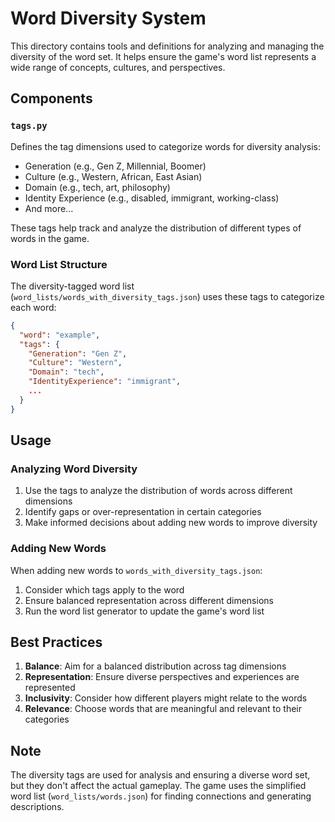 # Word Diversity System

This directory contains tools and definitions for analyzing and managing the diversity of the word set. It helps ensure the game's word list represents a wide range of concepts, cultures, and perspectives.

## Components

### `tags.py`
Defines the tag dimensions used to categorize words for diversity analysis:
- Generation (e.g., Gen Z, Millennial, Boomer)
- Culture (e.g., Western, African, East Asian)
- Domain (e.g., tech, art, philosophy)
- Identity Experience (e.g., disabled, immigrant, working-class)
- And more...

These tags help track and analyze the distribution of different types of words in the game.

### Word List Structure
The diversity-tagged word list (`word_lists/words_with_diversity_tags.json`) uses these tags to categorize each word:
```json
{
  "word": "example",
  "tags": {
    "Generation": "Gen Z",
    "Culture": "Western",
    "Domain": "tech",
    "IdentityExperience": "immigrant",
    ...
  }
}
```

## Usage

### Analyzing Word Diversity
1. Use the tags to analyze the distribution of words across different dimensions
2. Identify gaps or over-representation in certain categories
3. Make informed decisions about adding new words to improve diversity

### Adding New Words
When adding new words to `words_with_diversity_tags.json`:
1. Consider which tags apply to the word
2. Ensure balanced representation across different dimensions
3. Run the word list generator to update the game's word list

## Best Practices

1. **Balance**: Aim for a balanced distribution across tag dimensions
2. **Representation**: Ensure diverse perspectives and experiences are represented
3. **Inclusivity**: Consider how different players might relate to the words
4. **Relevance**: Choose words that are meaningful and relevant to their categories

## Note
The diversity tags are used for analysis and ensuring a diverse word set, but they don't affect the actual gameplay. The game uses the simplified word list (`word_lists/words.json`) for finding connections and generating descriptions. 